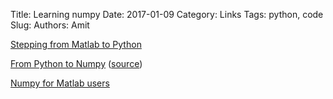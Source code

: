 Title: Learning numpy
Date: 2017-01-09
Category: Links
Tags: python, code
Slug: 
Authors: Amit

[Stepping from Matlab to Python][matlabpython]

[From Python to Numpy][pythonnumpy] ([source][pythonnumpysource])

[Numpy for Matlab users][matlabnumpy]


[pythonnumpy]: http://www.labri.fr/perso/nrougier/from-python-to-numpy/
[pythonnumpysource]: https://github.com/rougier/from-python-to-numpy
[matlabpython]: https://scottsievert.com/blog/2015/09/01/matlab-to-python/
[matlabnumpy]: https://docs.scipy.org/doc/numpy-dev/user/numpy-for-matlab-users.html

